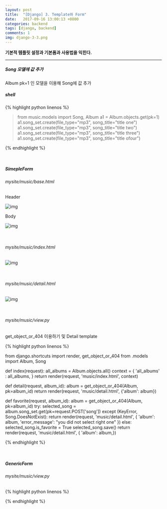 ```yaml
---
layout: post
title:  "[Django] 3. Template와 Form"
date:   2017-09-16 13:00:13 +0800
categories: backend
tags: [django, backend]
comments: 1
img: django-3-3.png
---
```

**기본적 템플릿 설정과 기본폼과 사용법을 익힌다.**

---


##### Song 모델에 값 추가

Album pk=1 인 모델을 이용해 Song에 값 추가

##### shell

{% highlight python linenos %}

> from music.models import Song, Album
> a1 = Album.objects.get(pk=1)
> a1.song_set.create(file_type="mp3", song_title="title one")
> a1.song_set.create(file_type="mp3", song_title="title two")
> a1.song_set.create(file_type="mp3", song_title="title three")
> a1.song_set.create(file_type="mp3", song_title="title ofour")

{% endhighlight %}

<br>

##### SimepleForm

###### mysite/music/base.html

Header

![img]({{baseurl}}/assets/res/backend/django-3-1.png)

Body

![img]({{baseurl}}/assets/res/backend/django-3-2.png)

<br>

###### mysite/music/index.html

![img]({{baseurl}}/assets/res/backend/django-3-4.png)

<br>

###### mysite/music/detail.html

![img]({{baseurl}}/assets/res/backend/django-3-3.png)

<br>

###### mysite/music/view.py

get_object_or_404 이용하기 및 Detail template

{% highlight python linenos %}

from django.shortcuts import render, get_object_or_404
from .models import Album, Song

def index(request):
    all_albums = Album.objects.all()
    context = {
        'all_albums' : all_albums,
    }
    return render(request, 'music/index.html', context)


def detail(request, album_id):
    album = get_object_or_404(Album, pk=album_id)
    return render(request, 'music/detail.html', {'album': album})

def favorite(request, album_id):
    album = get_object_or_404(Album, pk=album_id)
    try:
        selected_song = album.song_set.get(pk=request.POST['song'])
    except (KeyError, Song.DoesNotExist):
        return render(request, 'music/detail.html', {
            'album': album,
            'error_message': "you did not select right one"
        })
    else:
        selected_song.is_favorite = True
        selected_song.save()
        return render(request, 'music/detail.html', {
            'album': album,})

{% endhighlight %}

<br>

##### GenericForm

###### mysite/music/view.py

{% highlight python linenos %}

{% endhighlight %}

<br>


